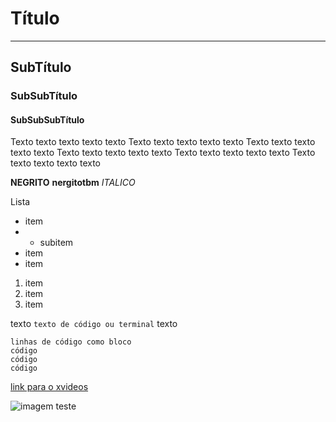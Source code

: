 # Título
---
## SubTítulo
### SubSubTítulo
#### SubSubSubTítulo
 Texto texto texto texto texto
  Texto texto texto texto texto
  Texto texto texto texto texto
  Texto texto texto texto texto
  Texto texto texto texto texto
  Texto texto texto texto texto
  
  **NEGRITO**
  __nergitotbm__
  _ITALICO_
  
  Lista
  * item
  *  - subitem
  * item
  * item
 1. item
 2. item
 3. item


texto `texto de código ou terminal` texto

``` 
linhas de código como bloco 
código
código
código
``` 

[link para o xvideos](www.xvideos.com)


![imagem teste](./project/imagem.png)

